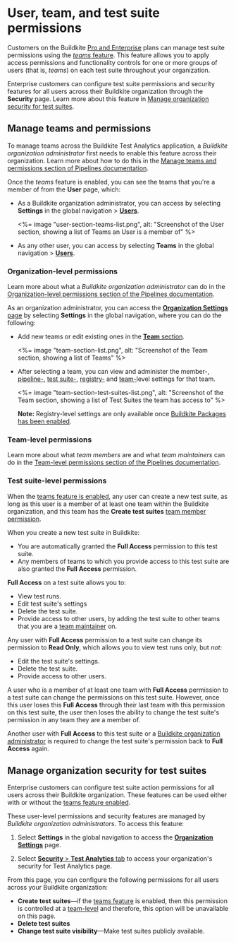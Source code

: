 # User, team, and test suite permissions

Customers on the Buildkite [Pro and Enterprise](https://buildkite.com/pricing) plans can manage test suite permissions using the [_teams_ feature](#manage-teams-and-permissions). This feature allows you to apply access permissions and functionality controls for one or more groups of users (that is, _teams_) on each test suite throughout your organization.

Enterprise customers can configure test suite permissions and security features for all users across their Buildkite organization through the **Security** page. Learn more about this feature in [Manage organization security for test suites](#manage-organization-security-for-test-suites).

## Manage teams and permissions

To manage teams across the Buildkite Test Analytics application, a _Buildkite organization administrator_ first needs to enable this feature across their organization. Learn more about how to do this in the [Manage teams and permissions section of Pipelines documentation](/docs/team-management/permissions#manage-teams-and-permissions).

Once the _teams_ feature is enabled, you can see the teams that you're a member of from the **User** page, which:

- As a Buildkite organization administrator, you can access by selecting **Settings** in the global navigation > [**Users**](https://buildkite.com/organizations/~/users/).

    <%= image "user-section-teams-list.png", alt: "Screenshot of the User section, showing a list of Teams an User is a member of" %>

- As any other user, you can access by selecting **Teams** in the global navigation > [**Users**](https://buildkite.com/organizations/~/users/).

### Organization-level permissions

Learn more about what a _Buildkite organization administrator_ can do in the [Organization-level permissions section of the Pipelines documentation](/docs/team-management/permissions#manage-teams-and-permissions-organization-level-permissions).

As an organization administrator, you can access the [**Organization Settings** page](https://buildkite.com/organizations/~/settings) by selecting **Settings** in the global navigation, where you can do the following:

- Add new teams or edit existing ones in the [**Team** section](https://buildkite.com/organizations/~/teams).

    <%= image "team-section-list.png", alt: "Screenshot of the Team section, showing a list of Teams" %>

- After selecting a team, you can view and administer the member-, [pipeline-](/docs/pipelines/security/permissions#manage-teams-and-permissions-pipeline-level-permissions), [test suite-](#manage-teams-and-permissions-test-suite-level-permissions), [registry-](/docs/packages/permissions#manage-teams-and-permissions-registry-level-permissions) and [team-](/docs/team-management/permissions#manage-teams-and-permissions-team-level-permissions)level settings for that team.

    <%= image "team-section-test-suites-list.png", alt: "Screenshot of the Team section, showing a list of Test Suites the team has access to" %>

    **Note:** Registry-level settings are only available once [Buildkite Packages has been enabled](/docs/packages/permissions#enabling-buildkite-packages).

### Team-level permissions

Learn more about what _team members_ are and what _team maintainers_ can do in the [Team-level permissions section of the Pipelines documentation](/docs/team-management/permissions#manage-teams-and-permissions-team-level-permissions).

### Test suite-level permissions

When the [teams feature is enabled](#manage-teams-and-permissions), any user can create a new test suite, as long as this user is a member of at least one team within the Buildkite organization, and this team has the **Create test suites** [team member permission](/docs/team-management/permissions#manage-teams-and-permissions-team-level-permissions).

When you create a new test suite in Buildkite:

- You are automatically granted the **Full Access** permission to this test suite.
- Any members of teams to which you provide access to this test suite are also granted the **Full Access** permission.

**Full Access** on a test suite allows you to:

- View test runs.
- Edit test suite's settings
- Delete the test suite.
- Provide access to other users, by adding the test suite to other teams that you are a [team maintainer](#manage-teams-and-permissions-team-level-permissions) on.

Any user with **Full Access** permission to a test suite can change its permission to **Read Only**, which allows you to view test runs only, but _not_:

- Edit the test suite's settings.
- Delete the test suite.
- Provide access to other users.

A user who is a member of at least one team with **Full Access** permission to a test suite can change the permissions on this test suite. However, once this user loses this **Full Access** through their last team with this permission on this test suite, the user then loses the ability to change the test suite's permission in any team they are a member of.

Another user with **Full Access** to this test suite or a [Buildkite organization administrator](#manage-teams-and-permissions-organization-level-permissions) is required to change the test suite's permission back to **Full Access** again.

## Manage organization security for test suites

Enterprise customers can configure test suite action permissions for all users across their Buildkite organization. These features can be used either with or without the [teams feature enabled](#manage-teams-and-permissions).

These user-level permissions and security features are managed by _Buildkite organization administrators_. To access this feature:

1. Select **Settings** in the global navigation to access the [**Organization Settings**](https://buildkite.com/organizations/~/settings) page.

1. Select [**Security** > **Test Analytics** tab](https://buildkite.com/organizations/~/security/test-analytics) to access your organization's security for Test Analytics page.

From this page, you can configure the following permissions for all users across your Buildkite organization:

- **Create test suites**—if the [teams feature](#manage-teams-and-permissions) is enabled, then this permission is controlled at a [team-level](#manage-teams-and-permissions-team-level-permissions) and therefore, this option will be unavailable on this page.
- **Delete test suites**
- **Change test suite visibility**—Make test suites publicly available.
